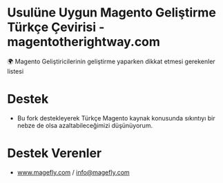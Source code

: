 # Usulüne Uygun Magento Geliştirme Türkçe Çevirisi - magentotherightway.com
🌍 Magento Geliştiricilerinin geliştirme yaparken dikkat etmesi gerekenler listesi


# Destek
* Bu fork destekleyerek Türkçe Magento kaynak konusunda sıkıntıyı bir nebze de olsa azaltabileceğimizi düşünüyorum.

# Destek Verenler
* www.magefly.com / info@magefly.com

